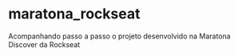# maratona_rockseat
Acompanhando passo a passo o projeto desenvolvido na Maratona Discover da Rockseat
